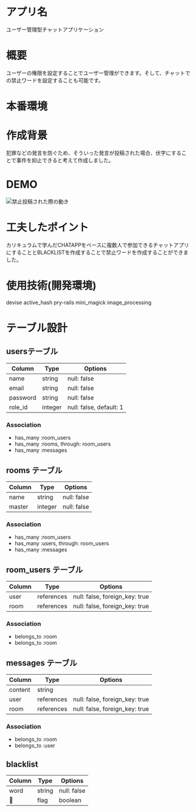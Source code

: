 # アプリ名
ユーザー管理型チャットアプリケーション

# 概要
ユーザーの権限を設定することでユーザー管理ができます。そして、チャットでの禁止ワードを設定することも可能です。
# 本番環境

# 作成背景
犯罪などの発言を防ぐため、そういった発言が投稿された場合、伏字にすることで事件を抑止できると考えて作成しました。
# DEMO
![禁止投稿された際の動き](https://user-images.githubusercontent.com/71618045/98666060-d1acf280-238f-11eb-9391-574a3d9a7f41.gif)
# 工夫したポイント
カリキュラムで学んだCHATAPPをベースに複数人で参加できるチャットアプリにすることとBLACKLISTを作成することで禁止ワードを作成することができました。
# 使用技術(開発環境)
devise
active_hash
pry-rails
mini_magick
image_processing

# テーブル設計

## usersテーブル

| Column   | Type    | Options                 |
| -------- | ------- | ----------------------- |
| name     | string  | null: false             |
| email    | string  | null: false             |
| password | string  | null: false             |
| role_id  | integer | null: false, default: 1 |

### Association

- has_many :room_users
- has_many :rooms, through: room_users
- has_many :messages

## rooms テーブル

| Column | Type    | Options     |
| ------ | ------- | ----------- |
| name   | string  | null: false |
| master | integer | null: false |

### Association

- has_many :room_users
- has_many :users, through: room_users
- has_many :messages

## room_users テーブル

| Column | Type       | Options                        |
| ------ | ---------- | ------------------------------ |
| user   | references | null: false, foreign_key: true |
| room   | references | null: false, foreign_key: true |

### Association

- belongs_to :room
- belongs_to :room

## messages テーブル

| Column  | Type       | Options                        |
| ------- | ---------- | ------------------------------ |
| content | string     |                                |
| user    | references | null: false, foreign_key: true |
| room    | references | null: false, foreign_key: true |

### Association
- belongs_to :room
- belongs_to :user

## blacklist

| Column | Type    | Options                    |
| ------ | ------- | -------------------------- |
| word   | string  | null: false                |
| flag   | boolean | null: false, default: true |   